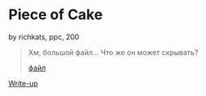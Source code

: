 # Piece of Cake
by richkats, ppc, 200

> Хм, большой файл... Что же он может скрывать? 
>
>[файл](https://drive.google.com/file/d/1OtZWx-QfEuj0WvQ1R80iDSl2NwDBydhL/view?usp=sharing)

[Write-up](WRITEUP.md)
